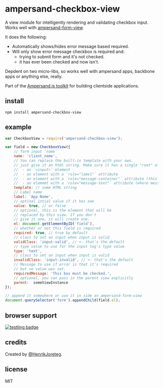 # ampersand-checkbox-view

A view module for intelligently rendering and validating checkbox input. Works well with [ampersand-form-view](ampersandjs/ampersand-form-view).

It does the following:

- Automatically shows/hides error message based required.
- Will only show error message checkbox is required and:
    - trying to submit form and it's not checked.
    - it has ever been checked and now isn't.

Depdent on two micro-libs, so works well with ampersand apps, backbone apps or anything else, really.

<!-- starthide -->
Part of the [Ampersand.js toolkit](http://ampersandjs.com) for building clientside applications.
<!-- endhide -->

## install

```
npm install ampersand-checkbox-view
```

## example

```javascript
var CheckboxView = require('ampersand-checkbox-view');

var field = new CheckboxView({
    // form input `name`
    name: 'client_name',
    // You can replace the built-in template with your own.
    // just give it an html string. Make sure it has a single "root" element that contains:
    //  - an `<input>` element
    //  - an element with a `role="label"` attribute
    //  - an element with a `role="message-container"` attribute (this we'll show/hide)
    //  - an elememt with a `role="message-text"` attribute (where message text goes for error)
    template: // some HTML string
    // Label name
    label: 'App Name',
    // optinal intial value if it has one
    value: true, // or false
    // optional, this is the element that will be 
    // replaced by this view. If you don't
    // give it one, it will create one.
    el: document.getElementByID('field'),
    // whether or not this field is required
    required: true, // true by default
    // class to set on input when input is valid
    validClass: 'input-valid', // <- that's the default
    // type value to use for the input tag's type value
    type: 'text',
    // class to set on input when input is valid
    invalidClass: 'input-invalid', // <- that's the default
    // Message to use if error is that it's required
    // but no value was set.
    requiredMessage: 'This box must be checked.',
    // optional, you can pass in the parent view explicitly
    parent:  someViewInstance 
});

// append it somewhere or use it in side an ampersand-form-view
document.querySelector('form').appendChild(field.el);

```

## browser support 

[![testling badge](https://ci.testling.com/AmpersandJS/ampersand-checkbox-view.png)](https://ci.testling.com/AmpersandJS/ampersand-checkbox-view)

## credits

Created by [@HenrikJoreteg](http://twitter.com/henrikjoreteg).

## license

MIT

